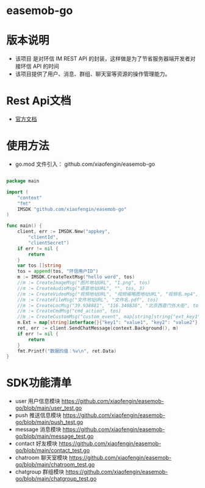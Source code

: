 # easemob-go

# 版本说明
- 该项目 是对环信 IM REST API 的封装，这样做是为了节省服务器端开发者对接环信 API 的时间
- 该项目提供了用户、消息、群组、聊天室等资源的操作管理能力。

# Rest Api文档
- [官方文档](https://docs-im-beta.easemob.com/document/server-side/overview.html)

# 使用方法
- go.mod 文件引入： github.com/xiaofengin/easemob-go

```go

package main

import (
	"context"
	"fmt"
	IMSDK "github.com/xiaofengin/easemob-go"
)

func main() {
	client, err := IMSDK.New("appkey",
		"clientId",
		"clientSecret")
	if err != nil {
		return
	}
	var tos []string
	tos = append(tos, "环信用户ID")
	m := IMSDK.CreateTextMsg("hello word", tos)
	//m := CreateImageMsg("图片地址URL", "1.png", tos)
	//m := CreateAudioMsg("语音地址URL", "", tos, 3)
	//m := CreateVideoMsg("视频地址URL", "视频缩略图地址URL", "视频名.mp4", tos)
	//m := CreateFileMsg("文件地址URL", "文件名.pdf", tos)
	//m := CreateLocMsg("39.938881", "116.340836", "北京西直门外大街", tos)
	//m := CreateCmdMsg("cmd_action", tos)
	//m := CreateCustomMsg("custom_event", map[string]string{"ext_key1":"ext_value1"}, tos)
	m.Ext = map[string]interface{}{"key1": "value1", "key2": "value2"}
	ret, err := client.SendChatMessage(context.Background(), m)
	if err != nil {
		return
	}
	fmt.Printf("数据的值：%v\n", ret.Data)
}

```

# SDK功能清单
- user 用户信息模块  https://github.com/xiaofengin/easemob-go/blob/main/user_test.go
- push 推送信息模块  https://github.com/xiaofengin/easemob-go/blob/main/push_test.go
- message 消息模块  https://github.com/xiaofengin/easemob-go/blob/main/message_test.go
- contact 好友模块  https://github.com/xiaofengin/easemob-go/blob/main/contact_test.go
- chatroom 聊天室模块  https://github.com/xiaofengin/easemob-go/blob/main/chatroom_test.go
- chatgroup 群组模块  https://github.com/xiaofengin/easemob-go/blob/main/chatgroup_test.go